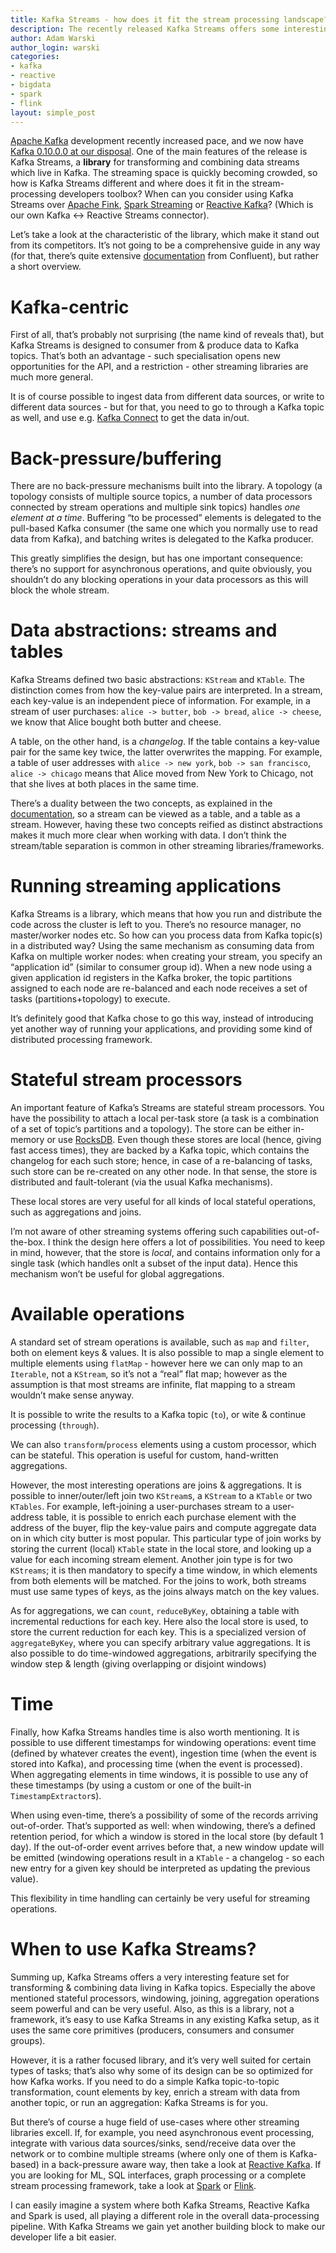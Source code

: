 ```yaml
---
title: Kafka Streams - how does it fit the stream processing landscape?
description: The recently released Kafka Streams offers some interesting aggregation, joining, stateful operations and windowing capabilities. Where can it be useful, comparing to other streaming libraries and frameworks?
author: Adam Warski
author_login: warski
categories:
- kafka
- reactive
- bigdata
- spark
- flink
layout: simple_post
---
```


[Apache Kafka](http://kafka.apache.org) development recently increased pace, and we now have [Kafka 0.10.0.0 at our disposal](http://www.confluent.io/blog/announcing-apache-kafka-0.10-and-confluent-platform-3.0). One of the main features of the release is Kafka Streams, a **library** for transforming and combining data streams which live in Kafka. The streaming space is quickly becoming crowded, so how is Kafka Streams different and where does it fit in the stream-processing developers toolbox? When can you consider using Kafka Streams over [Apache Fink](http://flink.apache.org), [Spark Streaming](http://spark.apache.org) or [Reactive Kafka](https://github.com/akka/reactive-kafka)? (Which is our own Kafka <-> Reactive Streams connector).

Let’s take a look at the characteristic of the library, which make it stand out from its competitors. It’s not going to be a comprehensive guide in any way (for that, there’s quite extensive [documentation](http://docs.confluent.io/3.0.0/streams) from Confluent), but rather a short overview.

# Kafka-centric

First of all, that’s probably not surprising (the name kind of reveals that), but Kafka Streams is designed to consumer from & produce data to Kafka topics. That’s both an advantage - such specialisation opens new opportunities for the API, and a restriction - other streaming libraries are much more general.

It is of course possible to ingest data from different data sources, or write to different data sources - but for that, you need to go to through a Kafka topic as well, and use e.g. [Kafka Connect](http://docs.confluent.io/3.0.0/connect/index.html) to get the data in/out.

# Back-pressure/buffering

There are no back-pressure mechanisms built into the library. A topology (a topology consists of multiple source topics, a number of data processors connected by stream operations and multiple sink topics) handles *one element at a time*. Buffering “to be processed” elements is delegated to the pull-based Kafka consumer (the same one which you normally use to read data from Kafka), and batching writes is delegated to the Kafka producer.

This greatly simplifies the design, but has one important consequence: there’s no support for asynchronous operations, and quite obviously, you shouldn’t do any blocking operations in your data processors as this will block the whole stream.

# Data abstractions: streams and tables

Kafka Streams defined two basic abstractions: `KStream` and `KTable`. The distinction comes from how the key-value pairs are interpreted. In a stream, each key-value is an independent piece of information. For example, in a stream of user purchases: `alice -> butter`, `bob -> bread`, `alice -> cheese`, we know that Alice bought both butter and cheese.

A table, on the other hand, is a *changelog*. If the table contains a key-value pair for the same key twice, the latter overwrites the mapping. For example, a table of user addresses with `alice -> new york`, `bob -> san francisco`, `alice -> chicago` means that Alice moved from New York to Chicago, not that she lives at both places in the same time.

There’s a duality between the two concepts, as explained in the [documentation](http://docs.confluent.io/3.0.0/streams/concepts.html#duality-of-streams-and-tables), so a stream can be viewed as a table, and a table as a stream. However, having these two concepts reified as distinct abstractions makes it much more clear when working with data. I don’t think the stream/table separation is common in other streaming libraries/frameworks.

# Running streaming applications

Kafka Streams is a library, which means that how you run and distribute the code across the cluster is left to you. There’s no resource manager, no master/worker nodes etc. So how can you process data from Kafka topic(s) in a distributed way? Using the same mechanism as consuming data from Kafka on multiple worker nodes: when creating your stream, you specify an “application id” (similar to consumer group id). When a new node using a given application id registers in the Kafka broker, the topic partitions assigned to each node are re-balanced and each node receives a set of tasks (partitions+topology) to execute.

It’s definitely good that Kafka chose to go this way, instead of introducing yet another way of running your applications, and providing some kind of distributed processing framework.

# Stateful stream processors

An important feature of Kafka’s Streams are stateful stream processors. You have the possibility to attach a local per-task store (a task is a combination of a set of topic’s partitions and a topology). The store can be either in-memory or use [RocksDB](http://rocksdb.org). Even though these stores are local (hence, giving fast access times), they are backed by a Kafka topic, which contains the changelog for each such store; hence, in case of a re-balancing of tasks, such store can be re-created on any other node. In that sense, the store is distributed and fault-tolerant (via the usual Kafka mechanisms).

These local stores are very useful for all kinds of local stateful operations, such as aggregations and joins.

I’m not aware of other streaming systems offering such capabilities out-of-the-box. I think the design here offers a lot of possibilities. You need to keep in mind, however, that the store is *local*, and contains information only for a single task (which handles onlt a subset of the input data). Hence this mechanism won’t be useful for global aggregations.

# Available operations

A standard set of stream operations is available, such as `map` and `filter`, both on element keys & values. It is also possible to map a single element to multiple elements using `flatMap` - however here we can only map to an `Iterable`, not a `KStream`, so it’s not a “real” flat map; however as the assumption is that most streams are infinite, flat mapping to a stream wouldn’t make sense anyway.

It is possible to write the results to a Kafka topic (`to`), or wite & continue processing (`through`).

We can also `transform`/`process` elements using a custom processor, which can be stateful. This operation is useful for custom, hand-written aggregations.

However, the most interesting operations are joins & aggregations. It is possible to inner/outer/left join two `KStream`s, a `KStream` to a `KTable` or two `KTables`. For example, left-joining a user-purchases stream to a user-address table, it is possible to enrich each purchase element with the address of the buyer, flip the key-value pairs and compute aggregate data on in which city butter is most popular. This particular type of join works by storing the current (local) `KTable` state in the local store, and looking up a value for each incoming stream element. Another join type is for two `KStreams`; it is then mandatory to specify a time window, in which elements from both elements will be matched. For the joins to work, both streams must use same types of keys, as the joins always match on the key values.

As for aggregations, we can `count`, `reduceByKey`, obtaining a table with incremental reductions for each key. Here also the local store is used, to store the current reduction for each key. This is a specialized version of `aggregateByKey`, where you can specify arbitrary value aggregations. It is also possible to do time-windowed aggregations, arbitrarily specifying the window step & length (giving overlapping or disjoint windows)

# Time

Finally, how Kafka Streams handles time is also worth mentioning. It is possible to use different timestamps for windowing operations: event time (defined by whatever creates the event), ingestion time (when the event is stored into Kafka), and processing time (when the event is processed). When aggregating elements in time windows, it is possible to use any of these timestamps (by using a custom or one of the built-in `TimestampExtractor`s).

When using even-time, there’s a possibility of some of the records arriving out-of-order. That’s supported as well: when windowing, there’s a defined retention period, for which a window is stored in the local store (by default 1 day). If the out-of-order event arrives before that, a new window update will be emitted (windowing operations result in a `KTable` - a changelog - so each new entry for a given key should be interpreted as updating the previous value).

This flexibility in time handling can certainly be very useful for streaming operations.

# When to use Kafka Streams?

Summing up, Kafka Streams offers a very interesting feature set for transforming & combining data living in Kafka topics. Especially the above mentioned stateful processors, windowing, joining, aggregation operations seem powerful and can be very useful. Also, as this is a library, not a framework, it’s easy to use Kafka Streams in any existing Kafka setup, as it uses the same core primitives (producers, consumers and consumer groups).

However, it is a rather focused library, and it’s very well suited for certain types of tasks; that’s also why some of its design can be so optimized for how Kafka works. If you need to do a simple Kafka topic-to-topic transformation, count elements by key, enrich a stream with data from another topic, or run an aggregation: Kafka Streams is for you.

But there’s of course a huge field of use-cases where other streaming libraries excell. If, for example, you need asynchronous event processing, integrate with various data sources/sinks, send/receive data over the network or to combine multiple streams (where only one of them is Kafka-based) in a back-pressure aware way, then take a look at [Reactive Kafka](https://github.com/akka/reactive-kafka). If you are looking for ML, SQL interfaces, graph processing or a complete stream processing framework, take a look at [Spark](http://spark.apache.org) or [Flink](http://flink.apache.org).

I can easily imagine a system where both Kafka Streams, Reactive Kafka and Spark is used, all playing a different role in the overall data-processing pipeline. With Kafka Streams we gain yet another building block to make our developer life a bit easier.
